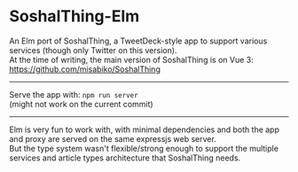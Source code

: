 # SoshalThing-Elm

An Elm port of SoshalThing, a TweetDeck-style app to support various services (though only Twitter on this version). <br />
At the time of writing, the main version of SoshalThing is on Vue 3: https://github.com/misabiko/SoshalThing

---

Serve the app with: `npm run server` <br />
(might not work on the current commit)

---

Elm is very fun to work with, with minimal dependencies and both the app and proxy are served on the same expressjs web server. <br />
But the type system wasn't flexible/strong enough to support the multiple services and article types architecture that SoshalThing needs.
